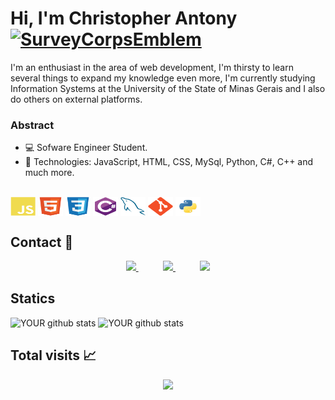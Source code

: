 # Hi, I'm Christopher Antony <a href="https://emoji.gg/emoji/SurveyCorpsEmblem"><img src="https://emoji.gg/assets/emoji/SurveyCorpsEmblem.png" width="64px" height="64px" alt="SurveyCorpsEmblem"></a>


I'm an enthusiast in the area of ​​web development, I'm thirsty to learn several things to expand my knowledge even more, I'm currently studying Information Systems at the University of the State of Minas Gerais and I also do others on external platforms.

### Abstract

- 💻 Sofware Engineer Student.
- :rocket: Technologies: JavaScript, HTML, CSS, MySql, Python, C#, C++ and much more.



<div style="display: inline_block"><br>
  <img align="center" alt="Js" height="30" width="40" src="https://raw.githubusercontent.com/devicons/devicon/master/icons/javascript/javascript-plain.svg">
  <img align="center" alt="HTML" height="30" width="40" src="https://raw.githubusercontent.com/devicons/devicon/master/icons/html5/html5-original.svg">
  <img align="center" alt="CSS" height="30" width="40" src="https://raw.githubusercontent.com/devicons/devicon/master/icons/css3/css3-original.svg">
  <img align="center" alt="Csharp" height="30" width="40" src="https://raw.githubusercontent.com/devicons/devicon/master/icons/csharp/csharp-original.svg">  
  <img align="center" alt="MYSQL" height="30" width="40" src="https://raw.githubusercontent.com/devicons/devicon/master/icons/mysql/mysql-original.svg">
  <img align="center" alt="git" height="30" width="40"  src="https://raw.githubusercontent.com/devicons/devicon/master/icons/git/git-original.svg">
  <img align="center" alt="py" height="30" width="40" src="https://raw.githubusercontent.com/github/explore/80688e429a7d4ef2fca1e82350fe8e3517d3494d/topics/python/python.png"
  
</div>

## Contact :iphone:

<p align="center">
    <a href="https://github.com/christopher2306">
        <img  src="https://img.shields.io/badge/github-%23100000.svg?&style=for-the-badge&logo=github&logoColor=white&link=mailto:https://github.com/christopher2306">
    </a>
    &nbsp;&nbsp;&nbsp;&nbsp;&nbsp;&nbsp;&nbsp;&nbsp;&nbsp;
    <a href="mailto:christophercarreira2306@gmail.com">
        <img src="https://img.shields.io/badge/gmail-D14836?&style=for-the-badge&logo=gmail&logoColor=white&link=mailto:christophercarreira2306@gmail.com">
    </a>
    &nbsp;&nbsp;&nbsp;&nbsp;&nbsp;&nbsp;&nbsp;&nbsp;&nbsp;
    <a href="https://www.linkedin.com/in/christopher-antony-355351160/">
        <img src="https://img.shields.io/badge/linkedin-%230077B5.svg?&style=for-the-badge&logo=linkedin&logoColor=white&link=mailto:https://www.linkedin.com/in/christopher-antony-355351160/">
    </a>
</p>

## Statics
![YOUR github stats](https://github-readme-stats.vercel.app/api?username=christopher2306&theme=react)
![YOUR github stats](https://github-readme-stats.vercel.app/api/top-langs/?username=christopher2306&layout=compact&hide_border=true&langs_count=10&theme=react)

<p align="center"> 

 ## Total visits :chart_with_upwards_trend: <br>
 <p align="center"> 
   <img alingn="center" src="https://profile-counter.glitch.me/christopher2306/count.svg" />
 </p>

</p>
